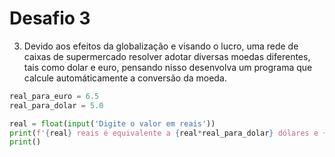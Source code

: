 # Desafio 3

3) Devido aos efeitos da globalização e visando o lucro, uma rede de caixas de supermercado resolver adotar diversas moedas diferentes, tais como dolar e euro, pensando nisso desenvolva um programa que calcule automáticamente a conversão da moeda.

```python
real_para_euro = 6.5
real_para_dolar = 5.0

real = float(input('Digite o valor em reais'))
print(f'{real} reais é equivalente a {real*real_para_dolar} dólares e {real*real_para_euro}')
print()
```
